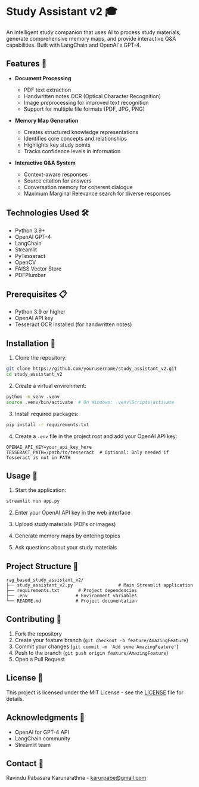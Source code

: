 # Study Assistant v2 🎓

An intelligent study companion that uses AI to process study materials, generate comprehensive memory maps, and provide interactive Q&A capabilities. Built with LangChain and OpenAI's GPT-4.

## Features 🌟

- **Document Processing**
  - PDF text extraction
  - Handwritten notes OCR (Optical Character Recognition)
  - Image preprocessing for improved text recognition
  - Support for multiple file formats (PDF, JPG, PNG)

- **Memory Map Generation**
  - Creates structured knowledge representations
  - Identifies core concepts and relationships
  - Highlights key study points
  - Tracks confidence levels in information

- **Interactive Q&A System**
  - Context-aware responses
  - Source citation for answers
  - Conversation memory for coherent dialogue
  - Maximum Marginal Relevance search for diverse responses

## Technologies Used 🛠️

- Python 3.9+
- OpenAI GPT-4
- LangChain
- Streamlit
- PyTesseract
- OpenCV
- FAISS Vector Store
- PDFPlumber

## Prerequisites 📋

- Python 3.9 or higher
- OpenAI API key
- Tesseract OCR installed (for handwritten notes)

## Installation 🔧

1. Clone the repository:
```bash
git clone https://github.com/yourusername/study_assistant_v2.git
cd study_assistant_v2
```

2. Create a virtual environment:
```bash
python -m venv .venv
source .venv/bin/activate  # On Windows: .venv\Scripts\activate
```

3. Install required packages:
```bash
pip install -r requirements.txt
```

4. Create a `.env` file in the project root and add your OpenAI API key:
```
OPENAI_API_KEY=your_api_key_here
TESSERACT_PATH=/path/to/tesseract  # Optional: Only needed if Tesseract is not in PATH
```

## Usage 🚀

1. Start the application:
```bash
streamlit run app.py
```

2. Enter your OpenAI API key in the web interface

3. Upload study materials (PDFs or images)

4. Generate memory maps by entering topics

5. Ask questions about your study materials

## Project Structure 📁

```
rag_based_study_assistant_v2/
├── study_assistant_v2.py                 # Main Streamlit application
├── requirements.txt       # Project dependencies
├── .env                  # Environment variables
└── README.md             # Project documentation
```

## Contributing 🤝

1. Fork the repository
2. Create your feature branch (`git checkout -b feature/AmazingFeature`)
3. Commit your changes (`git commit -m 'Add some AmazingFeature'`)
4. Push to the branch (`git push origin feature/AmazingFeature`)
5. Open a Pull Request

## License 📄

This project is licensed under the MIT License - see the [LICENSE](LICENSE) file for details.

## Acknowledgments 🙏

- OpenAI for GPT-4 API
- LangChain community
- Streamlit team

## Contact 📧

Ravindu Pabasara Karunarathna - [karurpabe@gmail.com](mailto:karurpabe@gmail.com)
